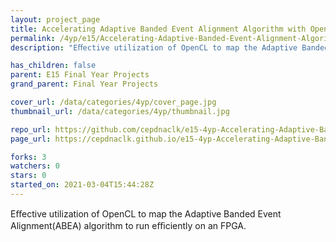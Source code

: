 ```yaml
---
layout: project_page
title: Accelerating Adaptive Banded Event Alignment Algorithm with OpenCL on FPGA
permalink: /4yp/e15/Accelerating-Adaptive-Banded-Event-Alignment-Algorithm-with-OpenCL-on-FPGA
description: "Eﬀective utilization of OpenCL to map the Adaptive Banded Event Alignment(ABEA) algorithm to run eﬃciently on an FPGA."

has_children: false
parent: E15 Final Year Projects
grand_parent: Final Year Projects

cover_url: /data/categories/4yp/cover_page.jpg
thumbnail_url: /data/categories/4yp/thumbnail.jpg

repo_url: https://github.com/cepdnaclk/e15-4yp-Accelerating-Adaptive-Banded-Event-Alignment-Algorithm-with-OpenCL-on-FPGA
page_url: https://cepdnaclk.github.io/e15-4yp-Accelerating-Adaptive-Banded-Event-Alignment-Algorithm-with-OpenCL-on-FPGA

forks: 3
watchers: 0
stars: 0
started_on: 2021-03-04T15:44:28Z
---
```

Eﬀective utilization of OpenCL to map the Adaptive Banded Event Alignment(ABEA) algorithm to run eﬃciently on an FPGA.

